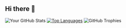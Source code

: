 ## Hi there 👋

<!--
**filaolaf/filaolaf** is a ✨ _special_ ✨ repository because its `README.md` (this file) appears on your GitHub profile.

Here are some ideas to get you started:

- 🔭 I’m currently working on ...
- 🌱 I’m currently learning ...
- 👯 I’m looking to collaborate on ...
- 🤔 I’m looking for help with ...
- 💬 Ask me about ...
- 📫 How to reach me: ...
- 😄 Pronouns: ...
- ⚡ Fun fact: ...
-->
![Your GitHub Stats](https://github-readme-stats.vercel.app/api?username=filaolaf&show_icons=true&theme=github_dark)
[![Top Languages](https://github-readme-stats.vercel.app/api/top-langs/?username=filaolaf&langs_count=8&theme=github_dark)](https://github.com/anuraghazra/github-readme-stats)
![GitHub Trophies](https://github-profile-trophy.vercel.app/?username=filaolaf&theme=tokyonight&margin-w=10)
